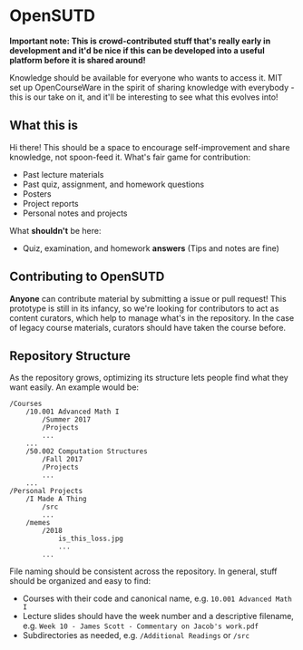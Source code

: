 # OpenSUTD
**Important note: This is crowd-contributed stuff that's really early in development and it'd be nice if this can be developed into a useful platform before it is shared around!**   

Knowledge should be available for everyone who wants to access it. MIT set up OpenCourseWare in the spirit of sharing knowledge with everybody - this is our take on it, and it'll be interesting to see what this evolves into!
## What this is
Hi there! This should be a space to encourage self-improvement and share knowledge, not spoon-feed it. What's fair game for contribution:
* Past lecture materials
* Past quiz, assignment, and homework questions
* Posters
* Project reports
* Personal notes and projects

What **shouldn't** be here:
* Quiz, examination, and homework **answers** (Tips and notes are fine)

## Contributing to OpenSUTD
**Anyone** can contribute material by submitting a issue or pull request! This prototype is still in its infancy, so we're looking for contributors to act as content curators, which help to manage what's in the repository. In the case of legacy course materials, curators should have taken the course before.

## Repository Structure
As the repository grows, optimizing its structure lets people find what they want easily. An example would be:
```
/Courses
	/10.001 Advanced Math I
		/Summer 2017
		/Projects
		...
	...
	/50.002 Computation Structures
		/Fall 2017
		/Projects
		...
	...
/Personal Projects
	/I Made A Thing
		/src
		...
	/memes
		/2018
			is_this_loss.jpg
			...
		...		
```
File naming should be consistent across the repository. In general, stuff should be organized and easy to find:
* Courses with their code and canonical name, e.g. `10.001 Advanced Math I`
* Lecture slides should have the week number and a descriptive filename, e.g. `Week 10 - James Scott - Commentary on Jacob's work.pdf`
* Subdirectories as needed, e.g. `/Additional Readings` or `/src`
